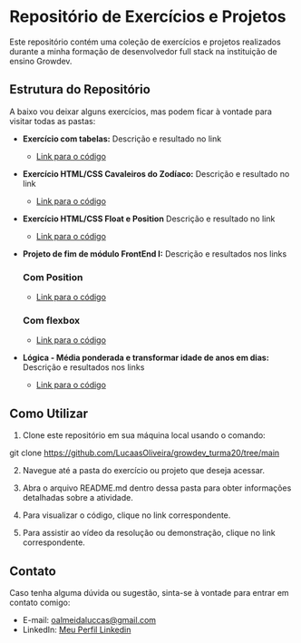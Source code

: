 # Repositório de Exercícios e Projetos

Este repositório contém uma coleção de exercícios e projetos realizados durante a minha formação de desenvolvedor full stack na instituição de ensino Growdev.

## Estrutura do Repositório

A baixo vou deixar alguns exercícios, mas podem ficar à vontade para visitar todas as pastas:

- **Exercício com tabelas:** Descrição e resultado no link
  - [Link para o código](https://github.com/LucaasOliveira/growdev_turma20/tree/main/html/tabelas)

- **Exercício HTML/CSS Cavaleiros do Zodíaco:** Descrição e resultado no link
  - [Link para o código](https://github.com/LucaasOliveira/growdev_turma20/tree/main/css/atividade-css)
 
- **Exercício HTML/CSS Float e Position** Descrição e resultado no link
  - [Link para o código](https://github.com/LucaasOliveira/growdev_turma20/tree/main/css/position)

- **Projeto de fim de módulo FrontEnd I:** Descrição e resultados nos links

  ### Com Position 
  - [Link para o código](https://github.com/LucaasOliveira/final_de_modulo_frontend1_com_position/tree/main)

  ### Com flexbox
  - [Link para o código](https://github.com/LucaasOliveira/final_de_modulo_frontend1)

- **Lógica - Média ponderada e transformar idade de anos em dias:** Descrição e resultados nos links
  - [Link para o código](https://github.com/LucaasOliveira/growdev_turma20/tree/main/logica/js-conceitos-iniciais)


## Como Utilizar

1. Clone este repositório em sua máquina local usando o comando:

git clone https://github.com/LucaasOliveira/growdev_turma20/tree/main

2. Navegue até a pasta do exercício ou projeto que deseja acessar.

3. Abra o arquivo README.md dentro dessa pasta para obter informações detalhadas sobre a atividade.

4. Para visualizar o código, clique no link correspondente.

5. Para assistir ao vídeo da resolução ou demonstração, clique no link correspondente.

## Contato

Caso tenha alguma dúvida ou sugestão, sinta-se à vontade para entrar em contato comigo:

- E-mail: [oalmeidaluccas@gmail.com](oalmeidaluccas@gmail.com)
- LinkedIn: [Meu Perfil Linkedin](https://www.linkedin.com/in/olucasalmeidaa/)
